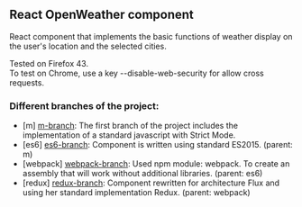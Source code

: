 ## React OpenWeather component

React component that implements the basic functions of weather display on the user's location and the selected cities.

Tested on Firefox 43.  
To test on Chrome, use a key --disable-web-security for allow cross requests.

### Different branches of the project:

* [m] [m-branch]: The first branch of the project includes the implementation of a standard javascript with Strict Mode.  
* [es6] [es6-branch]: Component is written using standard ES2015. (parent: m)  
* [webpack] [webpack-branch]: Used npm module: webpack. To create an assembly that will work without additional libraries.  (parent: es6)  
* [redux] [redux-branch]: Component rewritten for architecture Flux and using her standard implementation Redux. (parent: webpack)  

[m-branch]: <https://github.com/DarkScorpion/React-OpenWeather-component/tree/m>  
[es6-branch]: <https://github.com/DarkScorpion/React-OpenWeather-component/tree/es6>  
[webpack-branch]: <https://github.com/DarkScorpion/React-OpenWeather-component/tree/webpack>  
[redux-branch]: <https://github.com/DarkScorpion/React-OpenWeather-component/tree/redux>  
